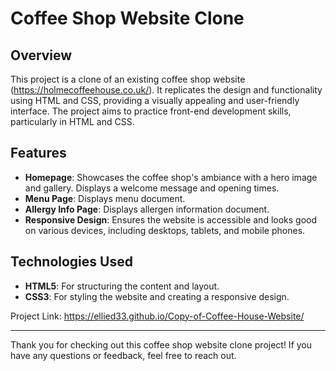 # Coffee Shop Website Clone

## Overview
This project is a clone of an existing coffee shop website (https://holmecoffeehouse.co.uk/). It replicates the design and functionality using HTML and CSS, providing a visually appealing and user-friendly interface. The project aims to practice front-end development skills, particularly in HTML and CSS.

## Features
- **Homepage**: Showcases the coffee shop's ambiance with a hero image and gallery. Displays a welcome message and opening times.
- **Menu Page**: Displays menu document.
- **Allergy Info Page**: Displays allergen information document.
- **Responsive Design**: Ensures the website is accessible and looks good on various devices, including desktops, tablets, and mobile phones.

## Technologies Used
- **HTML5**: For structuring the content and layout.
- **CSS3**: For styling the website and creating a responsive design.

Project Link: https://ellied33.github.io/Copy-of-Coffee-House-Website/

---

Thank you for checking out this coffee shop website clone project! If you have any questions or feedback, feel free to reach out.
